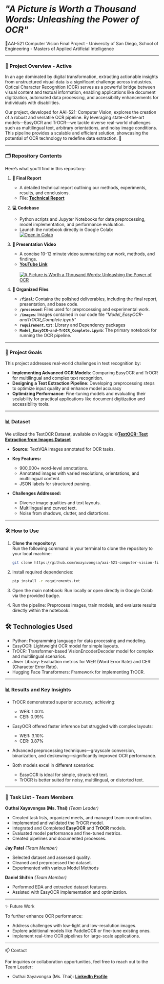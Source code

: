 # **_"A Picture is Worth a Thousand Words: Unleashing the Power of OCR"_**<br>
📸AAI-521 Computer Vision Final Project - University of San Diego, School of Engineering - Masters of Applied Artificial Intelligence

---

### **🚀 Project Overview**  - Active
In an age dominated by digital transformation, extracting actionable insights from unstructured visual data is a significant challenge across industries. Optical Character Recognition (OCR) serves as a powerful bridge between visual content and textual information, enabling applications like document digitization, automated data processing, and accessibility enhancements for individuals with disabilities.

Our project, developed for AAI-521: Computer Vision, explores the creation of a robust and versatile OCR pipeline. By leveraging state-of-the-art models—EasyOCR and TrOCR—we tackle diverse real-world challenges such as multilingual text, arbitrary orientations, and noisy image conditions. This pipeline provides a scalable and efficient solution, showcasing the potential of OCR technology to redefine data extraction. 🌟

---

### **🗂 Repository Contents**
Here’s what you’ll find in this repository:  
1. **📄 Final Report**  
   - A detailed technical report outlining our methods, experiments, results, and conclusions.  
   - File: [**Technical Report**](https://docs.google.com/document/d/1FkOGeryOPFlnyoB-tbzl1q5u4E5uhubmwrL6qrZZNIE/edit?usp=sharing)  

2. **💻 Codebase**  
   - Python scripts and Jupyter Notebooks for data preprocessing, model implementation, and performance evaluation. 
   - Launch the notebook directly in Google Colab:  
     [![Open in Colab](https://colab.research.google.com/assets/colab-badge.svg)](https://colab.research.google.com/github/oxayavongsa/aai-521-computer-vision-final/blob/main/Model_EasyOCR-and-TrOCR_Complete.ipynb)  

3. **🎥 Presentation Video**  
   - A concise 10-12 minute video summarizing our work, methods, and findings. 
   - [**YouTube Link**](https://youtu.be/Em239t2VNRY)<br><br>
   [![A Picture is Worth a Thousand Words: Unleashing the Power of OCR](https://img.youtube.com/vi/Em239t2VNRY/0.jpg)](https://youtu.be/Em239t2VNRY)

4. **📂 Organized Files**  
   - **`/final`**: Contains the polished deliverables, including the final report, presentation, and base code.
   - **`/processed`**: Files used for preprocessing and experimental work.
   - **`/images`**: Images contained in our code file _"Model_EasyOCR-andTrOCR_Complete.ipynb"_
   - **`requirement.txt`**: Library and Dependency packages
   - **`Model_EasyOCR-and-TrOCR_Complete.ipynb`**: The primary notebook for running the OCR pipeline.  

---

### **🎯 Project Goals**
This project addresses real-world challenges in text recognition by:
- **Implementing Advanced OCR Models**: Comparing EasyOCR and TrOCR for multilingual and complex text recognition. 
- **Designing a Text Extraction Pipeline**: Developing preprocessing steps to optimize input quality and enhance model accuracy 
- **Optimizing Performance**: Fine-tuning models and evaluating their scalability for practical applications like document digitization and accessibility tools.  

---

### **📊 Dataset**
We utilized the TextOCR Dataset, available on Kaggle:
🌐[**TextOCR: Text Extraction from Images Dataset**](https://www.kaggle.com/datasets/robikscube/textocr-text-extraction-from-images-dataset)  

- **Source:** TextVQA images annotated for OCR tasks.  
- **Key Features:**  
  - 900,000+ word-level annotations.  
  - Annotated images with varied resolutions, orientations, and multilingual content.  
  - JSON labels for structured parsing.
    
- **Challenges Addressed:**
  - Diverse image qualities and text layouts.
  - Multilingual and curved text.
  - Noise from shadows, clutter, and distortions.
    
---

### **🛠️ How to Use**

1. **Clone the repository:**  
   Run the following command in your terminal to clone the repository to your local machine:  
   ```bash
   git clone https://github.com/oxayavongsa/aai-521-computer-vision-final.git

2. Install required dependencies:
   ```bash
   pip install -r requirements.txt

3. Open the main notebook:
   Run locally or open directly in Google Colab via the provided badge.

4. Run the pipeline:
   Preprocess images, train models, and evaluate results directly within the notebook.

## **🛠 Technologies Used**  
  - Python: Programming language for data processing and modeling.
  - EasyOCR: Lightweight OCR model for simple layouts.
  - TrOCR: Transformer-based VisionEncoderDecoder model for complex and multilingual scenarios.
  - Jiwer Library: Evaluation metrics for WER (Word Error Rate) and CER (Character Error Rate).
  - Hugging Face Transformers: Framework for implementing TrOCR.
---
### **📊 Results and Key Insights**

- TrOCR demonstrated superior accuracy, achieving:
  - WER: 1.00%
  - CER: 0.99%

- EasyOCR offered faster inference but struggled with complex layouts:
  - WER: 3.10%
  - CER: 3.87%

- Advanced preprocessing techniques—grayscale conversion, binarization, and deskewing—significantly improved OCR performance.

- Both models excel in different scenarios:
  - EasyOCR is ideal for simple, structured text.
  - TrOCR is better suited for noisy, multilingual, or distorted text.

---

### **📅 Task List - Team Members**

**Outhai Xayavongsa (Ms. Thai)** _(Team Leader)_  
- Created task lists, organized meets, and managed team coordination.  
- Implemented and validated the TrOCR model.  
- Integrated and Completed **EasyOCR** and **TrOCR** models.  
- Evaluated model performance and fine-tuned metrics.
- Created pipelines and documented processes.  

**Jay Patel** _(Team Member)_
- Selected dataset and assessed quality.  
- Cleaned and preprocessed the dataset.  
- Experimented with various Model Methods

**Daniel Shifrin** _(Team Member)_ 
- Performed EDA and extracted dataset features.
- Assisted with EasyOCR implementation and optimization.

---

✨ Future Work

To further enhance OCR performance:
- Address challenges with low-light and low-resolution images.
- Explore additional models like PaddleOCR or fine-tune existing ones.
- Implement real-time OCR pipelines for large-scale applications.

---

📫 Contact

For inquiries or collaboration opportunities, feel free to reach out to the Team Leader:
- Outhai Xayavongsa (Ms. Thai): [**LinkedIn Profile**](https://www.linkedin.com/in/oxayavongsa/)

